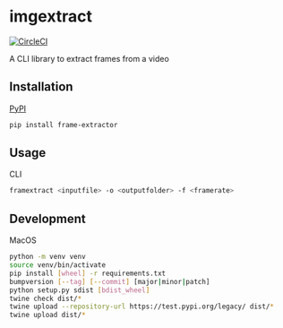 # imgextract
[![CircleCI](https://circleci.com/gh/FirmaTechnologies/framextract.svg?style=shield)](https://circleci.com/gh/FirmaTechnologies/framextract)

A CLI library to extract frames from a video

## Installation
[PyPI](https://pypi.org/project/frame-extractor/)
```bash
pip install frame-extractor
```

## Usage
CLI
```bash
framextract <inputfile> -o <outputfolder> -f <framerate>
```

## Development
MacOS
```bash
python -m venv venv
source venv/bin/activate
pip install [wheel] -r requirements.txt
bumpversion [--tag] [--commit] [major|minor|patch]
python setup.py sdist [bdist_wheel]
twine check dist/*
twine upload --repository-url https://test.pypi.org/legacy/ dist/*
twine upload dist/*
```
